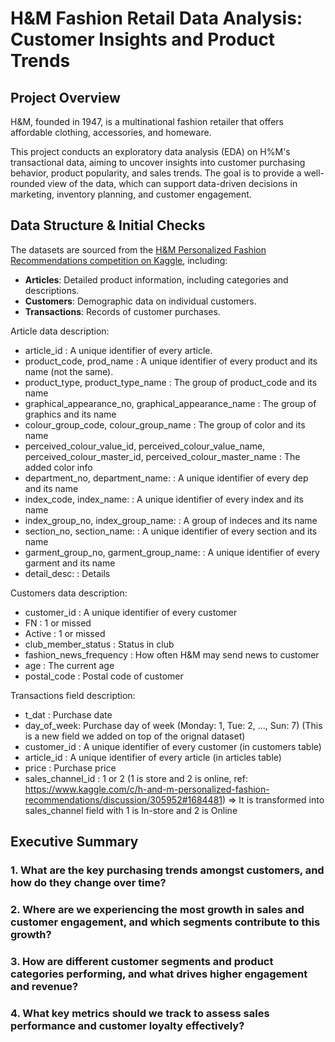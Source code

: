 # H&M Fashion Retail Data Analysis: Customer Insights and Product Trends

## Project Overview
H&M, founded in 1947, is a multinational fashion retailer that offers affordable clothing, accessories, and homeware. 

This project conducts an exploratory data analysis (EDA) on H%M's transactional data, aiming to uncover insights into customer purchasing behavior, product popularity, and sales trends. The goal is to provide a well-rounded view of the data, which can support data-driven decisions in marketing, inventory planning, and customer engagement.

## Data Structure & Initial Checks
The datasets are sourced from the [H&M Personalized Fashion Recommendations competition on Kaggle](https://www.kaggle.com/competitions/h-and-m-personalized-fashion-recommendations/data), including:
- **Articles**: Detailed product information, including categories and descriptions.
- **Customers**: Demographic data on individual customers.
- **Transactions**: Records of customer purchases.

Article data description:

* article_id : A unique identifier of every article.
* product_code, prod_name : A unique identifier of every product and its name (not the same).
* product_type, product_type_name : The group of product_code and its name
* graphical_appearance_no, graphical_appearance_name : The group of graphics and its name
* colour_group_code, colour_group_name : The group of color and its name
* perceived_colour_value_id, perceived_colour_value_name, perceived_colour_master_id, perceived_colour_master_name : The added color info
* department_no, department_name: : A unique identifier of every dep and its name
* index_code, index_name: : A unique identifier of every index and its name
* index_group_no, index_group_name: : A group of indeces and its name
* section_no, section_name: : A unique identifier of every section and its name
* garment_group_no, garment_group_name: : A unique identifier of every garment and its name
* detail_desc: : Details

Customers data description:

* customer_id : A unique identifier of every customer
* FN : 1 or missed
* Active : 1 or missed
* club_member_status : Status in club
* fashion_news_frequency : How often H&M may send news to customer
* age : The current age
* postal_code : Postal code of customer

Transactions field description:

* t_dat : Purchase date
* day_of_week: Purchase day of week (Monday: 1, Tue: 2, …, Sun: 7) (This is a new field we added on top of the orignal dataset)
* customer_id : A unique identifier of every customer (in customers table)
* article_id : A unique identifier of every article (in articles table)
* price : Purchase price
* sales_channel_id : 1 or 2 (1 is store and 2 is online, ref: https://www.kaggle.com/c/h-and-m-personalized-fashion-recommendations/discussion/305952#1684481) => It is transformed into sales_channel field with 1 is In-store and 2 is Online

## Executive Summary
### 1. What are the key purchasing trends amongst customers, and how do they change over time?
### 2. Where are we experiencing the most growth in sales and customer engagement, and which segments contribute to this growth?
### 3. How are different customer segments and product categories performing, and what drives higher engagement and revenue?
### 4. What key metrics should we track to assess sales performance and customer loyalty effectively?
